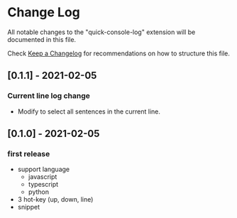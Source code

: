 # Change Log

All notable changes to the "quick-console-log" extension will be documented in this file.

Check [Keep a Changelog](http://keepachangelog.com/) for recommendations on how to structure this file.

## [0.1.1] - 2021-02-05
### Current line log change
- Modify to select all sentences in the current line.

## [0.1.0] - 2021-02-05
### first release
- support language
  - javascript
  - typescript
  - python
- 3 hot-key (up, down, line)
- snippet